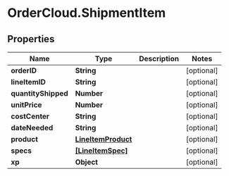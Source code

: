 # OrderCloud.ShipmentItem

## Properties
Name | Type | Description | Notes
------------ | ------------- | ------------- | -------------
**orderID** | **String** |  | [optional] 
**lineItemID** | **String** |  | [optional] 
**quantityShipped** | **Number** |  | [optional] 
**unitPrice** | **Number** |  | [optional] 
**costCenter** | **String** |  | [optional] 
**dateNeeded** | **String** |  | [optional] 
**product** | [**LineItemProduct**](LineItemProduct.md) |  | [optional] 
**specs** | [**[LineItemSpec]**](LineItemSpec.md) |  | [optional] 
**xp** | **Object** |  | [optional] 


